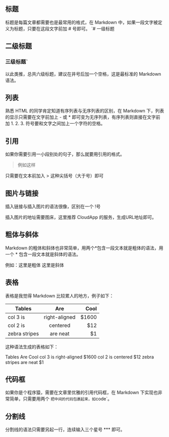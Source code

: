 ## 标题

标题是每篇文章都需要也是最常用的格式，在 Markdown 中，如果一段文字被定义为标题，只要在这段文字前加 # 号即可。
`# 一级标题
## 二级标题
### 三级标题`
以此类推，总共六级标题，建议在井号后加一个空格，这是最标准的 Markdown 语法。

## 列表
熟悉 HTML 的同学肯定知道有序列表与无序列表的区别，在 Markdown 下，列表的显示只需要在文字前加上 - 或 * 即可变为无序列表，有序列表则直接在文字前加 1. 2. 3. 符号要和文字之间加上一个字符的空格。

## 引用
如果你需要引用一小段别处的句子，那么就要用引用的格式。

> 例如这样

只需要在文本前加入 > 这种尖括号（大于号）即可

## 图片与链接
插入链接与插入图片的语法很像，区别在一个 !号

插入图片的地址需要图床，这里推荐 CloudApp 的服务，生成URL地址即可。

## 粗体与斜体
Markdown 的粗体和斜体也非常简单，用两个*包含一段文本就是粗体的语法，用一个 * 包含一段文本就是斜体的语法。

例如：这里是粗体 这里是斜体

## 表格
表格是我觉得 Markdown 比较累人的地方，例子如下：

| Tables        | Are           | Cool  |
| ------------- |:-------------:| -----:|
| col 3 is      | right-aligned | $1600 |
| col 2 is      | centered      |   $12 |
| zebra stripes | are neat      |    $1 |
这种语法生成的表格如下：

Tables	Are	Cool
col 3 is	right-aligned	$1600
col 2 is	centered	$12
zebra stripes	are neat	$1
## 代码框
如果你是个程序猿，需要在文章里优雅的引用代码框，在 Markdown 下实现也非常简单，只需要用两个 ` 把中间的代码包裹起来，如 `code`。

## 分割线
分割线的语法只需要另起一行，连续输入三个星号 *** 即可。
